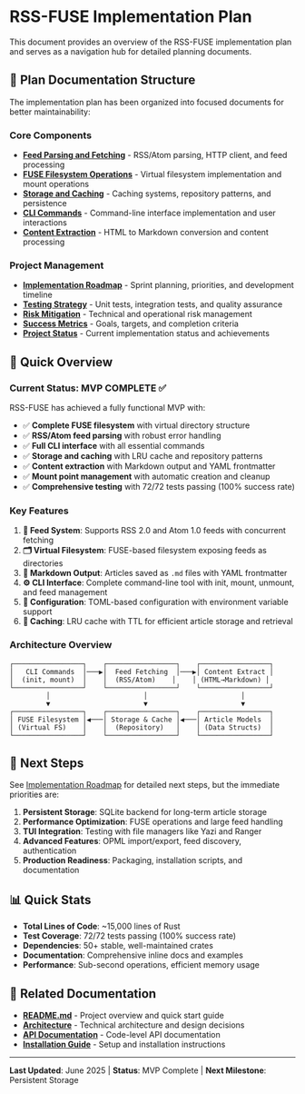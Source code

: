 # RSS-FUSE Implementation Plan

This document provides an overview of the RSS-FUSE implementation plan and serves as a navigation hub for detailed planning documents.

## 📁 Plan Documentation Structure

The implementation plan has been organized into focused documents for better maintainability:

### Core Components

- **[Feed Parsing and Fetching](plan/feed-parsing.md)** - RSS/Atom parsing, HTTP client, and feed processing
- **[FUSE Filesystem Operations](plan/fuse-filesystem.md)** - Virtual filesystem implementation and mount operations
- **[Storage and Caching](plan/storage-caching.md)** - Caching systems, repository patterns, and persistence
- **[CLI Commands](plan/cli-commands.md)** - Command-line interface implementation and user interactions
- **[Content Extraction](plan/content-extraction.md)** - HTML to Markdown conversion and content processing

### Project Management

- **[Implementation Roadmap](plan/implementation-roadmap.md)** - Sprint planning, priorities, and development timeline
- **[Testing Strategy](plan/testing-strategy.md)** - Unit tests, integration tests, and quality assurance
- **[Risk Mitigation](plan/risk-mitigation.md)** - Technical and operational risk management
- **[Success Metrics](plan/success-metrics.md)** - Goals, targets, and completion criteria
- **[Project Status](plan/project-status.md)** - Current implementation status and achievements

## 🎯 Quick Overview

### Current Status: **MVP COMPLETE** ✅

RSS-FUSE has achieved a fully functional MVP with:

- ✅ **Complete FUSE filesystem** with virtual directory structure
- ✅ **RSS/Atom feed parsing** with robust error handling
- ✅ **Full CLI interface** with all essential commands
- ✅ **Storage and caching** with LRU cache and repository patterns
- ✅ **Content extraction** with Markdown output and YAML frontmatter
- ✅ **Mount point management** with automatic creation and cleanup
- ✅ **Comprehensive testing** with 72/72 tests passing (100% success rate)

### Key Features

1. **📡 Feed System**: Supports RSS 2.0 and Atom 1.0 feeds with concurrent fetching
2. **🗂️ Virtual Filesystem**: FUSE-based filesystem exposing feeds as directories
3. **📄 Markdown Output**: Articles saved as `.md` files with YAML frontmatter
4. **⚙️ CLI Interface**: Complete command-line tool with init, mount, unmount, and feed management
5. **🔧 Configuration**: TOML-based configuration with environment variable support
6. **💾 Caching**: LRU cache with TTL for efficient article storage and retrieval

### Architecture Overview

```
┌─────────────────┐    ┌─────────────────┐    ┌─────────────────┐
│   CLI Commands  │───▶│  Feed Fetching  │───▶│ Content Extract │
│  (init, mount)  │    │  (RSS/Atom)    │    │ (HTML→Markdown) │
└─────────────────┘    └─────────────────┘    └─────────────────┘
         │                       │                       │
         ▼                       ▼                       ▼
┌─────────────────┐    ┌─────────────────┐    ┌─────────────────┐
│ FUSE Filesystem │◀───│ Storage & Cache │◀───│ Article Models  │
│ (Virtual FS)    │    │  (Repository)   │    │ (Data Structs)  │
└─────────────────┘    └─────────────────┘    └─────────────────┘
```

## 🚀 Next Steps

See [Implementation Roadmap](plan/implementation-roadmap.md) for detailed next steps, but the immediate priorities are:

1. **Persistent Storage**: SQLite backend for long-term article storage
2. **Performance Optimization**: FUSE operations and large feed handling  
3. **TUI Integration**: Testing with file managers like Yazi and Ranger
4. **Advanced Features**: OPML import/export, feed discovery, authentication
5. **Production Readiness**: Packaging, installation scripts, and documentation

## 📊 Quick Stats

- **Total Lines of Code**: ~15,000 lines of Rust
- **Test Coverage**: 72/72 tests passing (100% success rate)
- **Dependencies**: 50+ stable, well-maintained crates
- **Documentation**: Comprehensive inline docs and examples
- **Performance**: Sub-second operations, efficient memory usage

## 📖 Related Documentation

- **[README.md](../README.md)** - Project overview and quick start guide
- **[Architecture](architecture.md)** - Technical architecture and design decisions
- **[API Documentation](api.md)** - Code-level API documentation
- **[Installation Guide](installation.md)** - Setup and installation instructions

---

**Last Updated**: June 2025 | **Status**: MVP Complete | **Next Milestone**: Persistent Storage